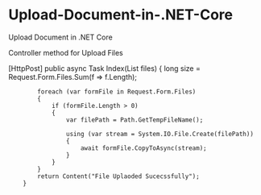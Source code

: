 # Upload-Document-in-.NET-Core
Upload Document in .NET Core

Controller method for Upload Files 

  [HttpPost]
        public async Task<IActionResult> Index(List<IFormFile> files)
        {
            long size = Request.Form.Files.Sum(f => f.Length);

            foreach (var formFile in Request.Form.Files)
            {
                if (formFile.Length > 0)
                {
                    var filePath = Path.GetTempFileName();

                    using (var stream = System.IO.File.Create(filePath))
                    {
                        await formFile.CopyToAsync(stream);
                    }
                }
            }
            return Content("File Uplaoded Sucecssfully");
        }
